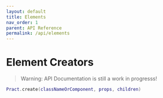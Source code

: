 ```yaml
---
layout: default
title: Elements
nav_order: 1
parent: API Reference
permalink: /api/elements
---
```


# Element Creators

> Warning: API Documentation is still a work in progresss!

```lua
Pract.create(classNameOrComponent, props, children)
```